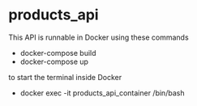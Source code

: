 # products_api

This API is runnable in Docker using these commands  
  - docker-compose build   
  - docker-compose up  
  
to start the terminal inside Docker   
  - docker exec -it products_api_container /bin/bash
